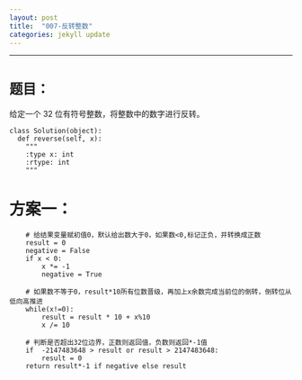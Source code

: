 ```yaml
---
layout: post
title:  "007-反转整数"
categories: jekyll update
---
```

_______________________________________________________________________________
# `题目：`
给定一个 32 位有符号整数，将整数中的数字进行反转。

    class Solution(object):
      def reverse(self, x):
        """
        :type x: int
        :rtype: int
        """

# 方案一：

        # 给结果变量赋初值0，默认给出数大于0，如果数<0,标记正负，并转换成正数
        result = 0                       
        negative = False                 
        if x < 0:                         
            x *= -1
            negative = True
              
        # 如果数不等于0，result*10所有位数晋级，再加上x余数完成当前位的倒转，倒转位从低向高推进    
        while(x!=0):                     
            result = result * 10 + x%10   
            x /= 10

        # 判断是否超出32位边界，正数则返回值，负数则返回*-1值                        
        if  -2147483648 > result or result > 2147483648: 
            result = 0 
        return result*-1 if negative else result
        

